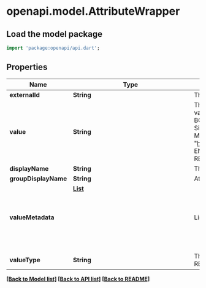 # openapi.model.AttributeWrapper

## Load the model package
```dart
import 'package:openapi/api.dart';
```

## Properties
Name | Type | Description | Notes
------------ | ------------- | ------------- | -------------
**externalId** | **String** | The google attribute id | [optional] 
**value** | **String** | The value of the attribute. The value depends on the valueType.<br> BOOL: \"true\" or \"false\"<br> Single URL:\"http://uberall.com\" <br> Multiple URLs: [\"http://uberall.com\", \"https://menuari2.com\"] <br> ENUM:\"supportedValue1\" or \"supportedValue2\"<br> REPEATED_ENUM:\"supportedValue1,supportedValue2\" | [optional] 
**displayName** | **String** | The attribute''s name in the required language. | [optional] 
**groupDisplayName** | **String** | Attribute group name | [optional] 
**valueMetadata** | [**List<Object>**](Object.md) | List of possible values. | [optional] [default to const []]
**valueType** | **String** | The attribute type. e.g. BOOL, URL, ENUM, REPEATED_ENUM | [optional] 

[[Back to Model list]](../README.md#documentation-for-models) [[Back to API list]](../README.md#documentation-for-api-endpoints) [[Back to README]](../README.md)


